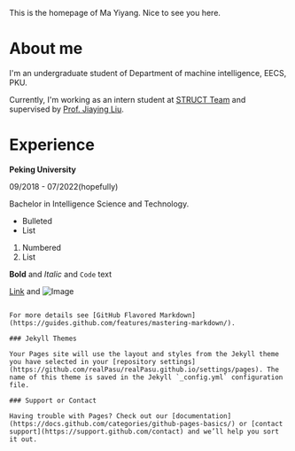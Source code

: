 
<p> This is the homepage of Ma Yiyang. Nice to see you here.</p>
<h1> About me </h1>
<p> I'm an undergraduate student of Department of machine intelligence, EECS, PKU.</p>
<p> Currently, I'm working as an intern student at <a href="http://39.96.165.147/struct.html">STRUCT Team</a> and supervised by <a href="http://39.96.165.147/people/liujiaying.html"> Prof. Jiaying Liu</a>.

<h1> Experience </h1>

<p><b>Peking University</b><p>

<p>&#32 09/2018 - 07/2022(hopefully)</p>
<p>&#32 Bachelor in Intelligence Science and Technology.</p>

- Bulleted
- List

1. Numbered
2. List

**Bold** and _Italic_ and `Code` text

[Link](url) and ![Image](src)
```

For more details see [GitHub Flavored Markdown](https://guides.github.com/features/mastering-markdown/).

### Jekyll Themes

Your Pages site will use the layout and styles from the Jekyll theme you have selected in your [repository settings](https://github.com/realPasu/realPasu.github.io/settings/pages). The name of this theme is saved in the Jekyll `_config.yml` configuration file.

### Support or Contact

Having trouble with Pages? Check out our [documentation](https://docs.github.com/categories/github-pages-basics/) or [contact support](https://support.github.com/contact) and we’ll help you sort it out.
